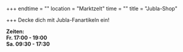 +++
endtime = ""
location = "Marktzelt"
time = ""
title = "Jubla-Shop"

+++
Decke dich mit Jubla-Fanartikeln ein!

**Zeiten:  
Fr. 17:00 - 19:00  
Sa. 09:30 - 17:30**
